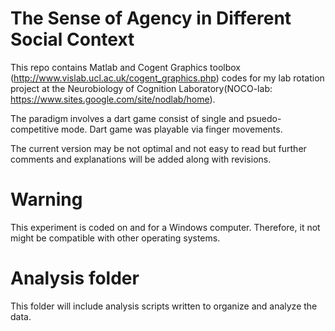 # The Sense of Agency in Different Social Context

This repo contains Matlab and Cogent Graphics toolbox (http://www.vislab.ucl.ac.uk/cogent_graphics.php) codes for my lab rotation project at the Neurobiology of Cognition Laboratory(NOCO-lab: https://www.sites.google.com/site/nodlab/home).

The paradigm involves a dart game consist of single and psuedo-competitive mode. Dart game was playable via finger movements.

The current version may be not optimal and not easy to read but further comments and explanations will be added along with revisions.

# Warning

This experiment is coded on and for a Windows computer. Therefore, it not might be compatible with other operating systems. 


# Analysis folder
This folder will include analysis scripts written to organize and analyze the data. 
